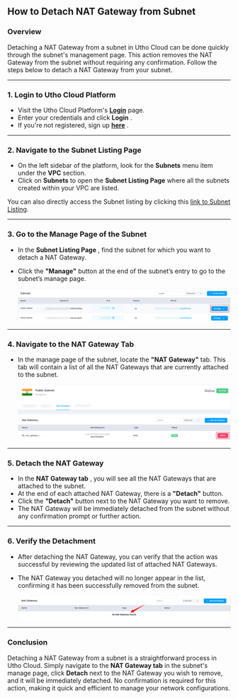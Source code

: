 ## **How to Detach NAT Gateway from Subnet**

### **Overview**

Detaching a NAT Gateway from a subnet in Utho Cloud can be done quickly through the subnet's management page. This action removes the NAT Gateway from the subnet without requiring any confirmation. Follow the steps below to detach a NAT Gateway from your subnet.

---

### **1. Login to Utho Cloud Platform**

* Visit the Utho Cloud Platform's **[Login](https://console.utho.com/login)** page.
* Enter your credentials and click  **Login** .
* If you're not registered, sign up  **[here](https://console.utho.com/signup)** .

---

### **2. Navigate to the Subnet Listing Page**

* On the left sidebar of the platform, look for the **Subnets** menu item under the **VPC** section.
* Click on **Subnets** to open the **Subnet Listing Page** where all the subnets created within your VPC are listed.

You can also directly access the Subnet listing by clicking this [link to Subnet Listing](https://console.utho.com/vpc/subnets "Subnets Listing Page").

---

### **3. Go to the Manage Page of the Subnet**

* In the  **Subnet Listing Page** , find the subnet for which you want to detach a NAT Gateway.
* Click the **"Manage"** button at the end of the subnet’s entry to go to the subnet’s manage page.

  ![1744174965692](image/index/1744174965692.png)

---

### **4. Navigate to the NAT Gateway Tab**

* In the manage page of the subnet, locate the **"NAT Gateway"** tab. This tab will contain a list of all the NAT Gateways that are currently attached to the subnet.

  ![1744175025596](image/index/1744175025596.png)

---

### **5. Detach the NAT Gateway**

* In the  **NAT Gateway tab** , you will see all the NAT Gateways that are attached to the subnet.
* At the end of each attached NAT Gateway, there is a **"Detach"** button.
* Click the **"Detach"** button next to the NAT Gateway you want to remove.
* The NAT Gateway will be immediately detached from the subnet without any confirmation prompt or further action.

---

### **6. Verify the Detachment**

* After detaching the NAT Gateway, you can verify that the action was successful by reviewing the updated list of attached NAT Gateways.
* The NAT Gateway you detached will no longer appear in the list, confirming it has been successfully removed from the subnet.

  ![1744175097410](image/index/1744175097410.png)

---

### **Conclusion**

Detaching a NAT Gateway from a subnet is a straightforward process in Utho Cloud. Simply navigate to the **NAT Gateway tab** in the subnet's manage page, click **Detach** next to the NAT Gateway you wish to remove, and it will be immediately detached. No confirmation is required for this action, making it quick and efficient to manage your network configurations.
